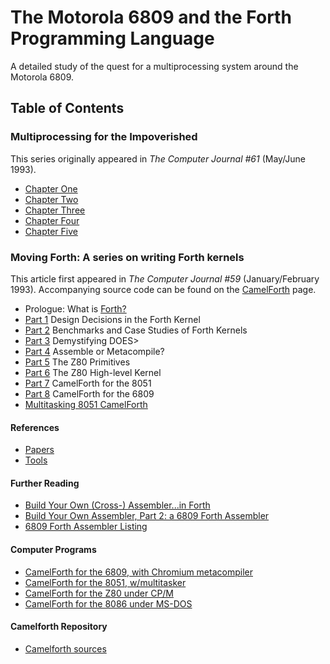 # The Motorola 6809 and the Forth Programming Language
A detailed study of the quest for a multiprocessing system around the Motorola 6809.

## Table of Contents

### Multiprocessing for the Impoverished
This series originally appeared in _The Computer Journal #61_ (May/June 1993).

* [Chapter One](/chapters/chapter-one.md)
* [Chapter Two](/chapters/chapter-two.md)
* [Chapter Three](/chapters/chapter-three.md)
* [Chapter Four](/chapters/chapter-four.md)
* [Chapter Five](/chapters/chapter-five.md)

### Moving Forth: A series on writing Forth kernels
This article first appeared in _The Computer Journal #59_ (January/February 1993).
Accompanying source code can be found on the [CamelForth](http://www.camelforth.com/news.php) page.

* Prologue: What is [Forth?](https://en.wikipedia.org/wiki/Forth_(programming_language))
* [Part 1](/chapters/forth/part-one.md) Design Decisions in the Forth Kernel
* [Part 2](/chapters/forth/part-two.md) Benchmarks and Case Studies of Forth Kernels
* [Part 3](/chapters/forth/part-three.md) Demystifying DOES>
* [Part 4](/chapters/forth/part-four.md) Assemble or Metacompile?
* [Part 5](/chapters/forth/part-five.md) The Z80 Primitives
* [Part 6](/chapters/forth/part-six.md) The Z80 High-level Kernel
* [Part 7](/chapters/forth/part-seven.md) CamelForth for the 8051
* [Part 8](/chapters/forth/part-eight.md) CamelForth for the 6809
* [Multitasking 8051 CamelForth](/chapters/docs/8051task.pdf)

#### References

* [Papers](http://www.bradrodriguez.com/papers/index.html)
* [Tools](http://www.t-recursive.com/index.html)

#### Further Reading

* [Build Your Own (Cross-) Assembler...in Forth](/chapters/forth/code/toc/tcjassem.txt)
* [Build Your Own Assembler, Part 2: a 6809 Forth Assembler](/chapters/forth/code/toc/6809asm.txt)
* [6809 Forth Assembler Listing](/chapters/forth/code/toc/6809asmlisting.txt)

#### Computer Programs

* [CamelForth for the 6809, with Chromium metacompiler](/chapters/forth/code/toc/cam09-10.zip)
* [CamelForth for the 8051, w/multitasker](/chapters/forth/code/toc/cam51-16.zip)
* [CamelForth for the Z80 under CP/M](/chapters/forth/code/toc/cam80-12.zip)
* [CamelForth for the 8086 under MS-DOS](/chapters/forth/code/toc/cam86-10.zip)

#### Camelforth Repository

* [Camelforth sources](https://code.launchpad.net/~bj-camelforth/camelforth/trunk)